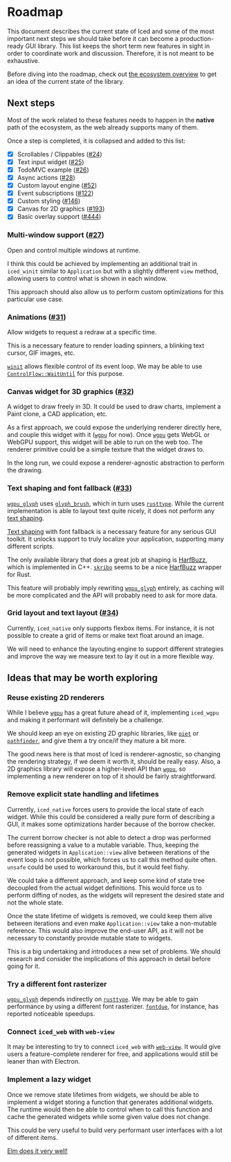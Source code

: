 # Roadmap
This document describes the current state of Iced and some of the most important next steps we should take before it can become a production-ready GUI library. This list keeps the short term new features in sight in order to coordinate work and discussion. Therefore, it is not meant to be exhaustive.

Before diving into the roadmap, check out [the ecosystem overview] to get an idea of the current state of the library.

[the ecosystem overview]: ECOSYSTEM.md

## Next steps
Most of the work related to these features needs to happen in the __native__ path of the ecosystem, as the web already supports many of them.

Once a step is completed, it is collapsed and added to this list:

  * [x] Scrollables / Clippables ([#24])
  * [x] Text input widget ([#25])
  * [x] TodoMVC example ([#26])
  * [x] Async actions ([#28])
  * [x] Custom layout engine ([#52])
  * [x] Event subscriptions ([#122])
  * [x] Custom styling ([#146])
  * [x] Canvas for 2D graphics ([#193])
  * [x] Basic overlay support ([#444])

[#24]: https://github.com/iced-rs/iced/issues/24
[#25]: https://github.com/iced-rs/iced/issues/25
[#26]: https://github.com/iced-rs/iced/issues/26
[#28]: https://github.com/iced-rs/iced/issues/28
[#52]: https://github.com/iced-rs/iced/pull/52
[#122]: https://github.com/iced-rs/iced/pull/122
[#146]: https://github.com/iced-rs/iced/pull/146
[#193]: https://github.com/iced-rs/iced/pull/193
[#444]: https://github.com/iced-rs/iced/pull/444

### Multi-window support ([#27])
Open and control multiple windows at runtime.

I think this could be achieved by implementing an additional trait in `iced_winit` similar to `Application` but with a slightly different `view` method, allowing users to control what is shown in each window.

This approach should also allow us to perform custom optimizations for this particular use case.

[#27]: https://github.com/iced-rs/iced/issues/27

### Animations ([#31])
Allow widgets to request a redraw at a specific time.

This is a necessary feature to render loading spinners, a blinking text cursor, GIF images, etc.

[`winit`] allows flexible control of its event loop. We may be able to use [`ControlFlow::WaitUntil`](https://docs.rs/winit/0.20.0-alpha3/winit/event_loop/enum.ControlFlow.html#variant.WaitUntil) for this purpose.

[#31]: https://github.com/iced-rs/iced/issues/31

### Canvas widget for 3D graphics ([#32])
A widget to draw freely in 3D. It could be used to draw charts, implement a Paint clone, a CAD application, etc.

As a first approach, we could expose the underlying renderer directly here, and couple this widget with it ([`wgpu`] for now). Once [`wgpu`] gets WebGL or WebGPU support, this widget will be able to run on the web too. The renderer primitive could be a simple texture that the widget draws to.

In the long run, we could expose a renderer-agnostic abstraction to perform the drawing.

[#32]: https://github.com/iced-rs/iced/issues/32

### Text shaping and font fallback ([#33])
[`wgpu_glyph`] uses [`glyph_brush`], which in turn uses [`rusttype`]. While the current implementation is able to layout text quite nicely, it does not perform any [text shaping].

[Text shaping] with font fallback is a necessary feature for any serious GUI toolkit. It unlocks support to truly localize your application, supporting many different scripts.

The only available library that does a great job at shaping is [HarfBuzz], which is implemented in C++. [`skribo`] seems to be a nice [HarfBuzz] wrapper for Rust.

This feature will probably imply rewriting [`wgpu_glyph`] entirely, as caching will be more complicated and the API will probably need to ask for more data.

[#33]: https://github.com/iced-rs/iced/issues/33
[`rusttype`]: https://github.com/redox-os/rusttype
[text shaping]: https://en.wikipedia.org/wiki/Complex_text_layout
[HarfBuzz]: https://github.com/harfbuzz/harfbuzz
[`skribo`]: https://github.com/linebender/skribo

### Grid layout and text layout ([#34])
Currently, `iced_native` only supports flexbox items. For instance, it is not possible to create a grid of items or make text float around an image.

We will need to enhance the layouting engine to support different strategies and improve the way we measure text to lay it out in a more flexible way.

[#34]: https://github.com/iced-rs/iced/issues/34

## Ideas that may be worth exploring

### Reuse existing 2D renderers
While I believe [`wgpu`] has a great future ahead of it, implementing `iced_wgpu` and making it performant will definitely be a challenge.

We should keep an eye on existing 2D graphic libraries, like [`piet`] or [`pathfinder`], and give them a try once/if they mature a bit more.

The good news here is that most of Iced is renderer-agnostic, so changing the rendering strategy, if we deem it worth it, should be really easy. Also, a 2D graphics library will expose a higher-level API than [`wgpu`], so implementing a new renderer on top of it should be fairly straightforward.

[`piet`]: https://github.com/linebender/piet
[`pathfinder`]: https://github.com/servo/pathfinder

### Remove explicit state handling and lifetimes
Currently, `iced_native` forces users to provide the local state of each widget. While this could be considered a really pure form of describing a GUI, it makes some optimizations harder because of the borrow checker.

The current borrow checker is not able to detect a drop was performed before reassigning a value to a mutable variable. Thus, keeping the generated widgets in `Application::view` alive between iterations of the event loop is not possible, which forces us to call this method quite often. `unsafe` could be used to workaround this, but it would feel fishy.

We could take a different approach, and keep some kind of state tree decoupled from the actual widget definitions. This would force us to perform diffing of nodes, as the widgets will represent the desired state and not the whole state.

Once the state lifetime of widgets is removed, we could keep them alive between iterations and even make `Application::view` take a non-mutable reference. This would also improve the end-user API, as it will not be necessary to constantly provide mutable state to widgets.

This is a big undertaking and introduces a new set of problems. We should research and consider the implications of this approach in detail before going for it.

### Try a different font rasterizer
[`wgpu_glyph`] depends indirectly on [`rusttype`]. We may be able to gain performance by using a different font rasterizer. [`fontdue`], for instance, has reported noticeable speedups.

[`fontdue`]: https://github.com/mooman219/fontdue

### Connect `iced_web` with `web-view`
It may be interesting to try to connect `iced_web` with [`web-view`]. It would give users a feature-complete renderer for free, and applications would still be leaner than with Electron.

[`web-view`]: https://github.com/Boscop/web-view

### Implement a lazy widget
Once we remove state lifetimes from widgets, we should be able to implement a widget storing a function that generates additional widgets. The runtime would then be able to control when to call this function and cache the generated widgets while some given value does not change.

This could be very useful to build very performant user interfaces with a lot of different items.

[Elm does it very well!](https://guide.elm-lang.org/optimization/lazy.html)

[Elm]: https://elm-lang.org/
[`winit`]: https://github.com/rust-windowing/winit
[`wgpu`]: https://github.com/gfx-rs/wgpu
[`wgpu_glyph`]: https://github.com/hecrj/wgpu_glyph
[`glyph_brush`]: https://github.com/alexheretic/glyph-brush
